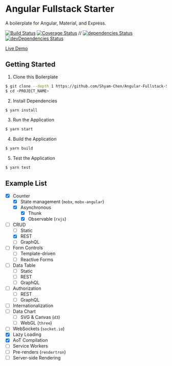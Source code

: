 # Angular Fullstack Starter

A boilerplate for Angular, Material, and Express.

[![Build Status](https://img.shields.io/circleci/project/Shyam-Chen/Angular-Fullstack-Starter/master.svg)](https://circleci.com/gh/Shyam-Chen/Angular-Fullstack-Starter)
[![Coverage Status](https://img.shields.io/codecov/c/github/Shyam-Chen/Angular-Fullstack-Starter/master.svg)](https://codecov.io/gh/Shyam-Chen/Angular-Fullstack-Starter)
 //
[![dependencies Status](https://david-dm.org/Shyam-Chen/Angular-Fullstack-Starter/status.svg)](https://david-dm.org/Shyam-Chen/Angular-Fullstack-Starter)
[![devDependencies Status](https://david-dm.org/Shyam-Chen/Angular-Fullstack-Starter/dev-status.svg)](https://david-dm.org/Shyam-Chen/Angular-Fullstack-Starter?type=dev)

[Live Demo](https://angular-by-example.firebaseapp.com/)

## Getting Started

1. Clone this Boilerplate

```bash
$ git clone --depth 1 https://github.com/Shyam-Chen/Angular-Fullstack-Starter <PROJECT_NAME>
$ cd <PROJECT_NAME>
```

2. Install Dependencies

```bash
$ yarn install
```

3. Run the Application

```bash
$ yarn start
```

4. Build the Application

```bash
$ yarn build
```

5. Test the Application

```bash
$ yarn test
```

## Example List

* [x] Counter
  * [x] State management (`mobx`, `mobx-angular`)
  * [x] Asynchronous
    * [x] Thunk
    * [x] Observable (`rxjs`)
* [ ] CRUD
  * [ ] Static
  * [x] REST
  * [ ] GraphQL
* [ ] Form Controls
  * [ ] Template-driven
  * [ ] Reactive Forms
* [ ] Data Table
  * [ ] Static
  * [ ] REST
  * [ ] GraphQL
* [ ] Authorization
  * [ ] REST
  * [ ] GraphQL
* [ ] Internationalization
* [ ] Data Chart
  * [ ] SVG & Canvas (`d3`)
  * [ ] WebGL (`three`)
* [ ] WebSockets (`socket.io`)
* [x] Lazy Loading
* [x] AoT Compilation
* [ ] Service Workers
* [ ] Pre-renders (`rendertron`)
* [ ] Server-side Rendering
